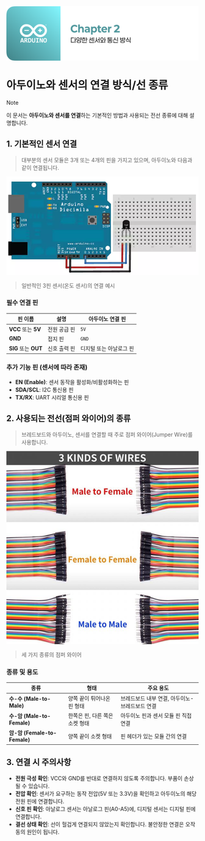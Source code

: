 <img src="./header.png" />

# 아두이노와 센서의 연결 방식/선 종류

> [!NOTE]
> 이 문서는 **아두이노와 센서를 연결**하는 기본적인 방법과 사용되는 전선 종류에 대해 설명합니다.

## 1. 기본적인 센서 연결

> 대부분의 센서 모듈은 3개 또는 4개의 핀을 가지고 있으며, 아두이노와 다음과 같이 연결됩니다.

<img src="./src/sensor_wiring.png" />

> 일반적인 3핀 센서(온도 센서)의 연결 예시

### 필수 연결 핀

| 핀 이름 | 설명 | 아두이노 연결 핀 |
|---|---|---|
| **VCC** 또는 **5V** | 전원 공급 핀 | `5V` |
| **GND** | 접지 핀 | `GND` |
| **SIG** 또는 **OUT** | 신호 출력 핀 | 디지털 또는 아날로그 핀 |

### 추가 기능 핀 (센서에 따라 존재)

- **EN (Enable)**: 센서 동작을 활성화/비활성화하는 핀
- **SDA/SCL**: I2C 통신용 핀
- **TX/RX**: UART 시리얼 통신용 핀

## 2. 사용되는 전선(점퍼 와이어)의 종류

> 브레드보드와 아두이노, 센서를 연결할 때 주로 점퍼 와이어(Jumper Wire)를 사용합니다.

<img src="./src/jumper_wires.png" />

> 세 가지 종류의 점퍼 와이어

### 종류 및 용도

| 종류 | 형태 | 주요 용도 |
|---|---|---|
| **수-수 (Male-to-Male)** | 양쪽 끝이 튀어나온 핀 형태 | 브레드보드 내부 연결, 아두이노-브레드보드 연결 |
| **수-암 (Male-to-Female)** | 한쪽은 핀, 다른 쪽은 소켓 형태 | 아두이노 핀과 센서 모듈 핀 직접 연결 |
| **암-암 (Female-to-Female)** | 양쪽 끝이 소켓 형태 | 핀 헤더가 있는 모듈 간의 연결 |

## 3. 연결 시 주의사항

- **전원 극성 확인**: VCC와 GND를 반대로 연결하지 않도록 주의합니다. 부품이 손상될 수 있습니다.
- **전압 확인**: 센서가 요구하는 동작 전압(5V 또는 3.3V)을 확인하고 아두이노의 해당 전원 핀에 연결합니다.
- **신호 핀 확인**: 아날로그 센서는 아날로그 핀(A0-A5)에, 디지털 센서는 디지털 핀에 연결합니다.
- **결선 상태 확인**: 선이 헐겁게 연결되지 않았는지 확인합니다. 불안정한 연결은 오작동의 원인이 됩니다.
